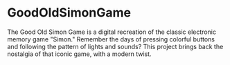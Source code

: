 # GoodOldSimonGame
The Good Old Simon Game is a digital recreation of the classic electronic memory game "Simon." Remember the days of pressing colorful buttons and following the pattern of lights and sounds? This project brings back the nostalgia of that iconic game, with a modern twist.
